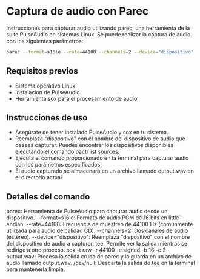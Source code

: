 

# Captura de audio con Parec

Instrucciones para capturar audio utilizando parec, una herramienta de la suite PulseAudio en sistemas Linux. Se puede realizar la captura de audio con los siguientes parámetros:

```bash
parec --format=s16le --rate=44100 --channels=2 --device="dispositivo" | tee >(sox -t raw -r 44100 -e signed -b 16 -c 2 - output.wav) > /dev/null
```

## Requisitos previos
- Sistema operativo Linux
- Instalación de PulseAudio
- Herramienta sox para el procesamiento de audio

## Instrucciones de uso
- Asegúrate de tener instalado PulseAudio y sox en tu sistema.
- Reemplaza "dispositivo" con el nombre del dispositivo de audio que desees capturar. Puedes encontrar los dispositivos disponibles ejecutando el comando pactl list sources.
- Ejecuta el comando proporcionado en la terminal para capturar audio con los parámetros especificados.
- El audio capturado se almacenará en un archivo llamado output.wav en el directorio actual.

## Detalles del comando
parec: Herramienta de PulseAudio para capturar audio desde un dispositivo.
--format=s16le: Formato de audio PCM de 16 bits en little-endian.
--rate=44100: Frecuencia de muestreo de 44100 Hz (comúnmente utilizada para audio de calidad CD).
--channels=2: Dos canales de audio (estéreo).
--device="dispositivo": Reemplaza "dispositivo" con el nombre del dispositivo de audio a capturar.
tee: Permite ver la salida mientras se redirige a otro proceso.
sox -t raw -r 44100 -e signed -b 16 -c 2 - output.wav: Procesa la salida cruda de parec y la guarda en un archivo de audio llamado output.wav.
/dev/null: Descarta la salida de tee en la terminal para mantenerla limpia.
